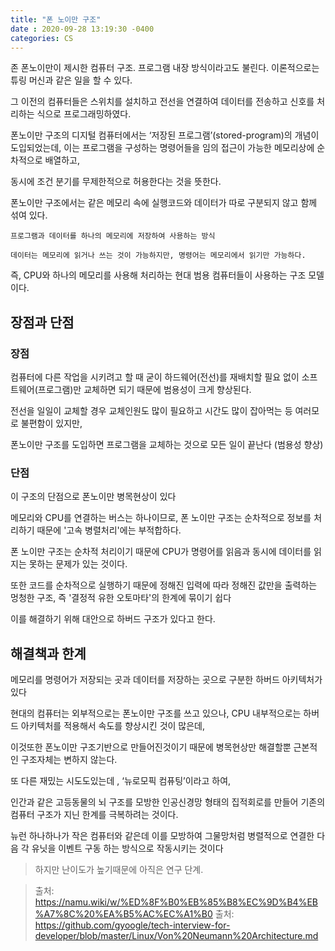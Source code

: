 ```yaml
---
title: "폰 노이만 구조"
date : 2020-09-28 13:19:30 -0400
categories: CS
---
```



존 폰노이만이 제시한 컴퓨터 구조. 프로그램 내장 방식이라고도 불린다. 이론적으로는 튜링 머신과 같은 일을 할 수 있다.

그 이전의 컴퓨터들은 스위치를 설치하고 전선을 연결하여 데이터를 전송하고 신호를 처리하는 식으로 프로그래밍하였다.

폰노이만 구조의 디지털 컴퓨터에서는 ‘저장된 프로그램’(stored-program)의 개념이 도입되었는데, 이는 프로그램을 구성하는 명령어들을 임의 접근이 가능한 메모리상에 순차적으로 배열하고, 

동시에 조건 분기를 무제한적으로 허용한다는 것을 뜻한다.

폰노이만 구조에서는 같은 메모리 속에 실행코드와 데이터가 따로 구분되지 않고 함께 섞여 있다.

```
프로그램과 데이터를 하나의 메모리에 저장하여 사용하는 방식

데이터는 메모리에 읽거나 쓰는 것이 가능하지만, 명령어는 메모리에서 읽기만 가능하다.
```

즉, CPU와 하나의 메모리를 사용해 처리하는 현대 범용 컴퓨터들이 사용하는 구조 모델이다.

##  장점과 단점

### 장점

컴퓨터에 다른 작업을 시키려고 할 때 굳이 하드웨어(전선)를 재배치할 필요 없이 소프트웨어(프로그램)만 교체하면 되기 때문에 범용성이 크게 향상된다.

전선을 일일이 교체할 경우 교체인원도 많이 필요하고 시간도 많이 잡아먹는 등 여러모로 불편함이 있지만,

폰노이만 구조를 도입하면 프로그램을 교체하는 것으로 모든 일이 끝난다 (범용성 향상)


### 단점

이 구조의 단점으로 폰노이만 병목현상이 있다

메모리와 CPU를 연결하는 버스는 하나이므로, 폰 노이만 구조는 순차적으로 정보를 처리하기 때문에 '고속 병렬처리'에는 부적합하다.

폰 노이만 구조는 순차적 처리이기 때문에 CPU가 명령어를 읽음과 동시에 데이터를 읽지는 못하는 문제가 있는 것이다.

또한 코드를 순차적으로 실행하기 때문에 정해진 입력에 따라 정해진 값만을 출력하는 멍청한 구조, 즉 '결정적 유한 오토마타'의 한계에 묶이기 쉽다

이를 해결하기 위해 대안으로 하버드 구조가 있다고 한다.

## 해결책과 한계

메모리를 명령어가 저장되는 곳과 데이터를 저장하는 곳으로 구분한 하버드 아키텍처가 있다

현대의 컴퓨터는 외부적으로는 폰노이만 구조를 쓰고 있으나, CPU 내부적으로는 하버드 아키텍처를 적용해서 속도를 향상시킨 것이 많은데, 

이것또한 폰노이만 구조기반으로 만들어진것이기 때문에 병목현상만 해결할뿐 근본적인 구조자체는 변하지 않는다.

또 다른 재밌는 시도도있는데 , ‘뉴로모픽 컴퓨팅’이라고 하여, 

인간과 같은 고등동물의 뇌 구조를 모방한 인공신경망 형태의 집적회로를 만들어 기존의 컴퓨터 구조가 지닌 한계를 극복하려는 것이다.

뉴런 하나하나가 작은 컴퓨터와 같은데 이를 모방하여 그물망처럼 병렬적으로 연결한 다음 각 유닛을 이벤트 구동 하는 방식으로 작동시키는 것이다

> 하지만 난이도가 높기때문에 아직은 연구 단계.


> 출처: https://namu.wiki/w/%ED%8F%B0%EB%85%B8%EC%9D%B4%EB%A7%8C%20%EA%B5%AC%EC%A1%B0
> 출처: https://github.com/gyoogle/tech-interview-for-developer/blob/master/Linux/Von%20Neumann%20Architecture.md
